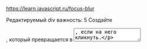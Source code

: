 https://learn.javascript.ru/focus-blur

Редактируемый div
важность: 5
Создайте <div>, который превращается в <textarea>, если на него кликнуть.

<textarea> позволяет редактировать HTML в элементе <div>.

Когда пользователь нажимает Enter или переводит фокус, <textarea> превращается обратно в <div>, и его содержимое становится HTML-кодом в <div>.
